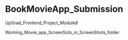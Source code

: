 # BookMovieApp_Submission
 UpGrad_Frontend_Project_Module8
 
 Working_Movie_app_ScreenSots_in_ScreenShots_folder
